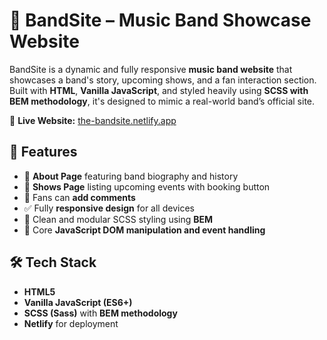 # 🎸 BandSite – Music Band Showcase Website

BandSite is a dynamic and fully responsive **music band website** that showcases a band's story, upcoming shows, and a fan interaction section. Built with **HTML**, **Vanilla JavaScript**, and styled heavily using **SCSS with BEM methodology**, it's designed to mimic a real-world band’s official site.

🔗 **Live Website:** [the-bandsite.netlify.app](https://the-bandsite.netlify.app/)


## 🚀 Features

- 🎤 **About Page** featuring band biography and history
- 📅 **Shows Page** listing upcoming events with booking button
- 💬 Fans can **add comments** 
- ✅ Fully **responsive design** for all devices
- 💅 Clean and modular SCSS styling using **BEM**
- 🎯 Core **JavaScript DOM manipulation and event handling**


## 🛠️ Tech Stack

- **HTML5**
- **Vanilla JavaScript (ES6+)**
- **SCSS (Sass)** with **BEM methodology**
- **Netlify** for deployment
